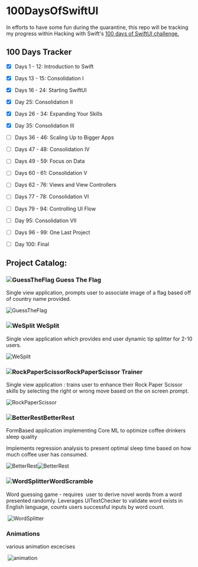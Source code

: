 # 100DaysOfSwiftUI

In efforts to have some fun during the quarantine, this repo will be tracking my progress within Hacking with Swift's [100 days of SwiftUI challenge.](https://www.hackingwithswift.com/100/swiftui) 


## 100 Days Tracker

* [x] Days 1 - 12: Introduction to Swift 
* [x] Days 13 - 15: Consolidation I
* [x] Days 16 - 24: Starting SwiftUI
* [x] Day 25: Consolidation II
* [x] Days 26 - 34: Expanding Your Skills
* [x] Day 35: Consolidation III
* [ ] Days 36 - 46: Scaling Up to Bigger Apps
* [ ] Days 47 - 48: Consolidation IV
* [ ] Days 49 - 59: Focus on Data
* [ ] Days 60 - 61: Consolidation V
* [ ] Days 62 - 76: Views and View Controllers
* [ ] Days 77 - 78: Consolidation VI
* [ ] Days 79 - 94: Controlling UI Flow
* [ ] Day 95: Consolidation VII
* [ ] Days 96 - 99: One Last Project
* [ ] Day 100: Final


## Project Catalog:


### ![GuessTheFlag](./resources/GuessFlagLogo.png "GuessTheFlag") Guess The Flag

Single view application, prompts user to associate image of a flag based off of country name provided.

![GuessTheFlag](./resources/GuessFlag.png "GuessTheFlag")

### ![WeSplit](./resources/WeSplitIcon.png ) WeSplit

Single view application which provides end user dynamic tip splitter for 2-10 users. 

![WeSplit](./resources/WeSplit.png "WeSplit")


### ![RockPaperScissor](./resources/RPSIcon.png "RockPaperScissor")RockPaperScissor Trainer

Single view application : trains user to enhance their Rock Paper Scissor skills by selecting the right or wrong move based on the on screen prompt. 

![RockPaperScissor](./resources/RockPaperScissor.png "RockPaperScissor")

### ![BetterRest](./resources/BetterSleepIcon.png "BetterRest")BetterRest 

FormBased application implementing Core ML to optimize coffee drinkers sleep quality 

Implements regression analysis to present optimal sleep time based on how much coffee user has consumed. 

![BetterRest](./resources/BetterRest1.png "BetterRest")![BetterRest](./resources/BetterRest2.png "BetterRest")

### ![WordSplitter](./resources/WordSplitterIcon.png "WordSplitter")WordScramble

Word guessing game - requires  user to derive novel words from a word presented randomly. Leverages UITextChecker to validate word exists in English language, counts users successful inputs by word count. 

 ![WordSplitter](./resources/WordSplitterGif.gif "WordSplitter")

### Animations

various animation excecises

 ![animation](./resources/jigAni.gif "jigAni")
